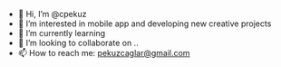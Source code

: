 - 👋 Hi, I’m @cpekuz
- 👀 I’m interested in mobile app and developing new creative projects
- 🌱 I’m currently learning 
- 💞️ I’m looking to collaborate on ..
- 📫 How to reach me: pekuzcaglar@gmail.com

<!---
cpekuz/cpekuz is a ✨ special ✨ repository because its `README.md` (this file) appears on your GitHub profile.
You can click the Preview link to take a look at your changes.
--->
